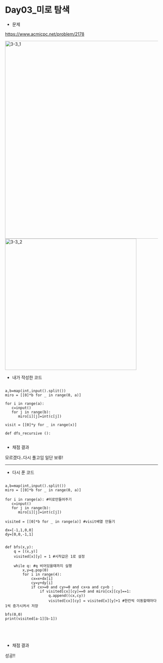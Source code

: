 # **Day03_미로 탐색**

* 문제

https://www.acmicpc.net/problem/2178

<img width="652" alt="3-3_1" src="https://user-images.githubusercontent.com/29175001/51959758-4784ea00-2499-11e9-9292-166531ccdd1f.png">
<img width="433" alt="3-3_2" src="https://user-images.githubusercontent.com/29175001/51959762-49e74400-2499-11e9-9852-8c603fd55e28.png">

  

* 내가 작성한 코드
```Python3

a,b=map(int,input().split())
miro = [[0]*b for _ in range(0, a)]

for i in range(a):
   c=input()
   for j in range(b):
      miro[i][j]=int(c[j])
      
visit = [[0]*y for _ in range(x)]

def dfs_recursive ():
        
```


* 채점 결과

모르겠다..다시 풀고임 일단 보류!  
  
  
----
  
* 다시 푼 코드
```Python3

a,b=map(int,input().split())
miro = [[0]*b for _ in range(0, a)]

for i in range(a): #미로만들어주기
   c=input()
   for j in range(b):
      miro[i][j]=int(c[j])
      
visited = [[0]*b for _ in range(a)] #visit배열 만들기
      
dx=[-1,1,0,0]
dy=[0,0,-1,1]


def bfs(x,y):
	q = [(x,y)]
	visited[x][y] = 1 #시작값은 1로 설정
	
	while q: #q 비어있을때까지 실행
		x,y=q.pop(0)
		for i in range(4):
			cx=x+dx[i]
			cy=y+dy[i]
			if cx>=0 and cy>=0 and cx<a and cy<b :
				if visited[cx][cy]==0 and miro[cx][cy]==1:
					q.append((cx,cy))
					visited[cx][cy] = visited[x][y]+1 #한칸씩 이동할때마다 1씩 증가시켜서 저장
						
bfs(0,0)
print(visited[a-1][b-1])
						
					
	
 

```
  
  
* 채점 결과  

성공!!

						
					
	
 
  
  


